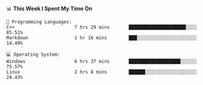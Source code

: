 
<!--START_SECTION:waka-->
📊 **This Week I Spent My Time On** 

```text
💬 Programming Languages: 
C++                      7 hrs 29 mins       █████████████████████░░░░   85.51% 
Markdown                 1 hr 16 mins        ███░░░░░░░░░░░░░░░░░░░░░░   14.49%

💻 Operating System: 
Windows                  6 hrs 37 mins       ███████████████████░░░░░░   75.57% 
Linux                    2 hrs 8 mins        ██████░░░░░░░░░░░░░░░░░░░   24.43%

```


<!--END_SECTION:waka-->
